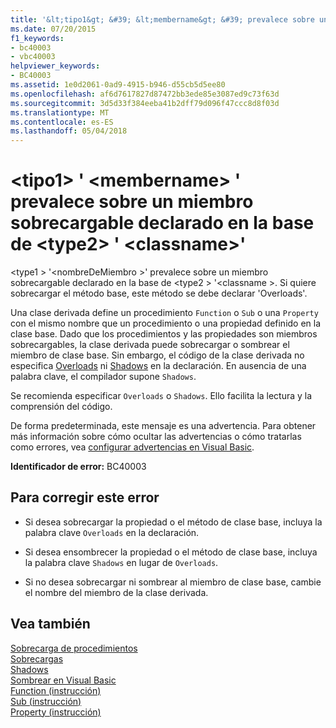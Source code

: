 ```yaml
---
title: '&lt;tipo1&gt; &#39; &lt;membername&gt; &#39; prevalece sobre un miembro sobrecargable declarado en la base de &lt;type2&gt; &#39; &lt;classname&gt;&#39;'
ms.date: 07/20/2015
f1_keywords:
- bc40003
- vbc40003
helpviewer_keywords:
- BC40003
ms.assetid: 1e0d2061-0ad9-4915-b946-d55cb5d5ee80
ms.openlocfilehash: af6d7617827d87472bb3ede85e3087ed9c73f63d
ms.sourcegitcommit: 3d5d33f384eeba41b2dff79d096f47ccc8d8f03d
ms.translationtype: MT
ms.contentlocale: es-ES
ms.lasthandoff: 05/04/2018
---
```

# <a name="lttype1gt-39ltmembernamegt39-shadows-an-overloadable-member-declared-in-the-base-lttype2gt-39ltclassnamegt39"></a>&lt;tipo1&gt; &#39; &lt;membername&gt; &#39; prevalece sobre un miembro sobrecargable declarado en la base de &lt;type2&gt; &#39; &lt;classname&gt;&#39;
\<type1 > '\<nombreDeMiembro >' prevalece sobre un miembro sobrecargable declarado en la base de \<type2 > '\<classname >. Si quiere sobrecargar el método base, este método se debe declarar 'Overloads'.  
  
 Una clase derivada define un procedimiento `Function` o `Sub` o una `Property` con el mismo nombre que un procedimiento o una propiedad definido en la clase base. Dado que los procedimientos y las propiedades son miembros sobrecargables, la clase derivada puede sobrecargar o sombrear el miembro de clase base. Sin embargo, el código de la clase derivada no especifica [Overloads](../../visual-basic/language-reference/modifiers/overloads.md) ni [Shadows](../../visual-basic/language-reference/modifiers/shadows.md) en la declaración. En ausencia de una palabra clave, el compilador supone `Shadows`.  
  
 Se recomienda especificar `Overloads` o `Shadows`. Ello facilita la lectura y la comprensión del código.  
  
 De forma predeterminada, este mensaje es una advertencia. Para obtener más información sobre cómo ocultar las advertencias o cómo tratarlas como errores, vea [configurar advertencias en Visual Basic](/visualstudio/ide/configuring-warnings-in-visual-basic).  
  
 **Identificador de error:** BC40003  
  
## <a name="to-correct-this-error"></a>Para corregir este error  
  
-   Si desea sobrecargar la propiedad o el método de clase base, incluya la palabra clave `Overloads` en la declaración.  
  
-   Si desea ensombrecer la propiedad o el método de clase base, incluya la palabra clave `Shadows` en lugar de `Overloads`.  
  
-   Si no desea sobrecargar ni sombrear al miembro de clase base, cambie el nombre del miembro de la clase derivada.  
  
## <a name="see-also"></a>Vea también  
 [Sobrecarga de procedimientos](../../visual-basic/programming-guide/language-features/procedures/procedure-overloading.md)  
 [Sobrecargas](../../visual-basic/language-reference/modifiers/overloads.md)  
 [Shadows](../../visual-basic/language-reference/modifiers/shadows.md)  
 [Sombrear en Visual Basic](../../visual-basic/programming-guide/language-features/declared-elements/shadowing.md)  
 [Function (instrucción)](../../visual-basic/language-reference/statements/function-statement.md)  
 [Sub (instrucción)](../../visual-basic/language-reference/statements/sub-statement.md)  
 [Property (instrucción)](../../visual-basic/language-reference/statements/property-statement.md)
